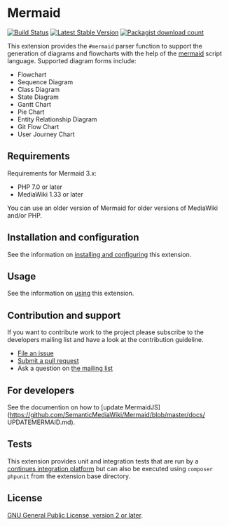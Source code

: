 # Mermaid

[![Build Status](https://secure.travis-ci.org/SemanticMediaWiki/Mermaid.svg?branch=master)](http://travis-ci.org/SemanticMediaWiki/Mermaid)
[![Latest Stable Version](https://poser.pugx.org/mediawiki/mermaid/version.png)](https://packagist.org/packages/mediawiki/mermaid)
[![Packagist download count](https://poser.pugx.org/mediawiki/mermaid/d/total.png)](https://packagist.org/packages/mediawiki/mermaid)

This extension provides the `#mermaid` parser function to support the generation of diagrams and flowcharts with the help of the [mermaid][mermaid] script language. Supported diagram forms include:

- Flowchart
- Sequence Diagram
- Class Diagram
- State Diagram
- Gantt Chart
- Pie Chart
- Entity Relationship Diagram
- Git Flow Chart
- User Journey Chart

## Requirements

Requirements for Mermaid 3.x:

- PHP 7.0 or later
- MediaWiki 1.33 or later

You can use an older version of Mermaid for older versions of MediaWiki and/or PHP.

## Installation and configuration

See the information on [installing and configuring] this extension.

## Usage

See the information on [using] this extension.

## Contribution and support

If you want to contribute work to the project please subscribe to the developers mailing list and
have a look at the contribution guideline.

* [File an issue](https://github.com/SemanticMediaWiki/Mermaid/issues)
* [Submit a pull request](https://github.com/SemanticMediaWiki/Mermaid/pulls)
* Ask a question on [the mailing list](https://www.semantic-mediawiki.org/wiki/Mailing_list)

## For developers

See the documention on how to [update MermaidJS](https://github.com/SemanticMediaWiki/Mermaid/blob/master/docs/
UPDATEMERMAID.md).

## Tests

This extension provides unit and integration tests that are run by a [continues integration platform][travis]
but can also be executed using `composer phpunit` from the extension base directory.

## License

[GNU General Public License, version 2 or later][gpl-licence].

[gpl-licence]: https://www.gnu.org/copyleft/gpl.html
[travis]: https://travis-ci.org/SemanticMediaWiki/Mermaid
[smw]: https://github.com/SemanticMediaWiki/SemanticMediaWiki
[composer]: https://getcomposer.org/
[mermaid]: https://github.com/knsv/mermaid
[installing and configuring]: https://github.com/SemanticMediaWiki/Mermaid/blob/master/docs/INSTALL.md
[using]: https://github.com/SemanticMediaWiki/Mermaid/blob/master/docs/USAGE.md

